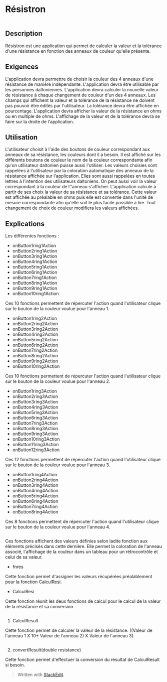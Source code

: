 ﻿# Résistron

<a href="https://zupimages.net/viewer.php?id=23/05/7wa5.jpg"><img src="https://zupimages.net/up/23/05/7wa5.jpg" alt="" /></a>

## Description

Résistron est une application qui permet de calculer la valeur et la tolérance d'une résistance en fonction des anneaux de couleur qu'elle présente.

## Exigences

L'application devra permettre de choisir la couleur des 4 anneaux d'une résistance de manière indépendante.
L'application devra être utilisable par les personnes daltoniennes.
L'application devra calculer la nouvelle valeur de résistance à chaque changement de couleur d'un des 4 anneaux.
Les champs qui affichent la valeur et la tolérance de la résistance ne doivent pas pouvoir être édités par l'utilisateur.
La tolérance devra être affichée en pourcentage.
L'application devra afficher la valeur de la résistance en ohms ou en multiple de ohms.
L'affichage de la valeur et de la tolérance devra se faire sur la droite de l'application.

## Utilisation

L'utilisateur choisit à l'aide des boutons de couleur correspondant aux anneaux de sa résistance, les couleurs dont il a besoin. Il est affiché sur les différents boutons de couleur le nom de la couleur correspondante afin qu'un utilisateur daltonien puisse aussi l'utiliser. Les valeurs choisies sont rappelées à l'utilisateur par la coloration automatique des anneaux de la résistance affichée sur l'application. Elles sont aussi rappelées en toutes lettres à l'intention des utilisateurs daltoniens.  On peut aussi voir la valeur correspondant à la couleur de l''anneau s'afficher. L'application calcule à partir de ses choix la valeur de sa résistance et sa tolérance. Cette valeur est affichée au préalable en ohms puis elle est convertie dans l'unité de mesure correspondante afin qu'elle soit le plus facile possible à lire. Tout changement de choix de couleur modifiera les valeurs affichées.

## Explications

Les différentes fonctions :

 - onButton1ring1Action
 - onButton2ring1Action
 - onButton3ring1Action
 - onButton4ring1Action
 - onButton5ring1Action
 - onButton6ring1Action
 - onButton7ring1Action
 - onButton8ring1Action
 - onButton9ring1Action
 - onButton10ring1Action

Ces 10 fonctions permettent de répercuter l'action quand l'utilisateur clique sur le bouton de la couleur voulue pour l'anneau 1.

 - onButton1ring2Action
 - onButton2ring2Action
 - onButton3ring2Action
 - onButton4ring2Action
 - onButton5ring2Action
 - onButton6ring2Action
 - onButton7ring2Action
 - onButton8ring2Action
 - onButton9ring2Action
 - onButton10ring2Action

Ces 10 fonctions permettent de répercuter l'action quand l'utilisateur clique sur le bouton de la couleur voulue pour l'anneau 2.

 - onButton1ring3Action
 - onButton2ring3Action
 - onButton3ring3Action
 - onButton4ring3Action
 - onButton5ring3Action
 - onButton6ring3Action
 - onButton7ring3Action
 - onButton8ring3Action
 - onButton9ring3Action
 - onButton10ring3Action
 - onButton11ring3Action
 - onButton12ring3Action

Ces 12 fonctions permettent de répercuter l'action quand l'utilisateur clique sur le bouton de la couleur voulue pour l'anneau 3.

- onButton1ring4Action
 - onButton2ring4Action
 - onButton3ring4Action
 - onButton4ring4Action
 - onButton5ring4Action
 - onButton6ring4Action
 - onButton7ring4Action
 - onButton8ring4Action

Ces 8 fonctions permettent de répercuter l'action quand l'utilisateur clique sur le bouton de la couleur voulue pour l'anneau 4.

<a href="https://zupimages.net/viewer.php?id=23/05/e35m.jpg"><img src="https://zupimages.net/up/23/05/e35m.jpg" alt="" /></a>

Ces fonctions affichent des valeurs définies selon ladite fonction aux éléments précisés dans cette dernière. Elle permet la coloration de l'anneau associé, l'affichage de la couleur dans un tableau pour un rétrocontrôle et celui de sa valeur.

 - fnres

Cette fonction permet d'assigner les valeurs récupérées préalablement pour la fonction CalculResi.

 - CalculResi

Cette fonction réunit les deux fonctions de calcul pour le calcul de la valeur de la résistance et sa conversion.

<a href="https://zupimages.net/viewer.php?id=23/05/xmhj.jpg"><img src="https://zupimages.net/up/23/05/xmhj.jpg" alt="" /></a>

 1. CalculResult

Cette fonction permet de calculer la valeur de la résistance. ((Valeur de l'anneau 1  X 10+ Valeur de l'anneau 2) X Valeur de l'anneau 3).

<a href="https://zupimages.net/viewer.php?id=23/05/dpv0.jpg"><img src="https://zupimages.net/up/23/05/dpv0.jpg" alt="" /></a>

 2. convertResult(double resistance)

Cette fonction permet d'effectuer la conversion du résultat de CalculResult si besoin.

> Written with [StackEdit](https://stackedit.io/).
